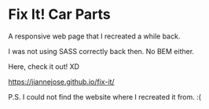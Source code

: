 # Fix It! Car Parts

A responsive web page that I recreated a while back. 

I was not using SASS correctly back then. No BEM either. 

Here, check it out! XD

https://jiannejose.github.io/fix-it/

P.S.
I could not find the website where I recreated it from. :( 
